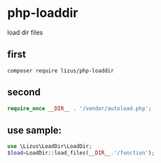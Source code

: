 # php-loaddir
load dir files

## first

`composer require lizus/php-loaddir`

## second

```php
require_once __DIR__ . '/vendor/autoload.php';
```

## use sample:

```php
use \Lizus\LoadDir\LoadDir;
$load=LoadDir::load_files(__DIR__.'/function');
```
